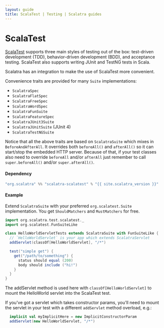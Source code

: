 ```yaml
---
layout: guide
title: ScalaTest | Testing | Scalatra guides
---
```


<div class="page-header">
  <h1>ScalaTest</h1>
</div>

[ScalaTest](http://scalatest.org/) supports three main styles of testing out of 
the box: test-driven development (TDD), behavior-driven development (BDD), and
acceptance testing. ScalaTest also supports writing JUnit and TestNG tests in 
Scala.

Scalatra has an integration to make the use of ScalaTest more convenient.

Convenience traits are provided for many `Suite` implementations:

* `ScalatraSpec`
* `ScalatraFlatSpec`
* `ScalatraFreeSpec`
* `ScalatraWordSpec`
* `ScalatraFunSuite`
* `ScalatraFeatureSpec`
* `ScalatraJUnit3Suite`
* `ScalatraJUnitSuite` (JUnit 4)
* `ScalatraTestNGSuite`

<span class="badge badge-info"><i class="icon-flag icon-white"></i></span>
Notice that all the above traits are based on `ScalatraSuite` which mixes in `BeforeAndAfterAll`. It overrides both `beforeAll()` and `afterAll()` so it can start/stop the embedded HTTP server. Because of that, if your test classes also need to override `beforeAll` and/or `afterAll` just remember to call `super.beforeAll()` and/or `super.afterAll()`.

#### Dependency

```scala
"org.scalatra" %% "scalatra-scalatest" % "{{ site.scalatra_version }}" % "test"
```

#### Example

Extend `ScalatraSuite` with your preferred `org.scalatest.Suite` implementation.
You get `ShouldMatchers` and `MustMatchers` for free.

```scala
import org.scalatra.test.scalatest._
import org.scalatest.FunSuiteLike

class HelloWorldServletTests extends ScalatraSuite with FunSuiteLike {
  // `HelloWorldServlet` is your app which extends ScalatraServlet
  addServlet(classOf[HelloWorldServlet], "/*")

  test("simple get") {
    get("/path/to/something") {
      status should equal (200)
      body should include ("hi!")
    }
  }
}
```

The addServlet method is used here with `classOf[HelloWorldServlet]` to mount
the HelloWorld servlet into the ScalaTest test.

If you've got a servlet which takes constructor params, you'll need to mount the servlet in your test with a different `addServlet` method overload, e.g.:

```scala
  implicit val myImplicitHere = new ImplicitConstructorParam
  addServlet(new HelloWorldServlet, "/*")
```
